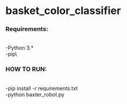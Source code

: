# basket_color_classifier

### Requirements:
\
-Python 3.*\
-pip\

### HOW TO RUN:
\
-pip install -r requirements.txt\
-python baxter_robot.py
